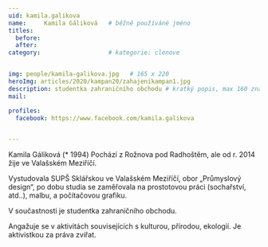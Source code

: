 ```yaml
---
uid: kamila.galikova
name:     Kamila Gáliková  	# běžně používáné jméno
titles:
  before: 
  after:
category:                   # kategorie: clenove


img: people/kamila-galikova.jpg   # 165 x 220
heroImg: articles/2020/kampan20/zahajenikampan1.jpg
description: studentka zahraničního obchodu # kratký popis, max 160 znaků
mail:

profiles:
  facebook: https://www.facebook.com/kamila.galikova


---
```


Kamila Gáliková (* 1994) Pochází z Rožnova pod Radhoštěm, ale od r. 2014 žije ve Valašském Meziříčí.

Vystudovala SUPŠ Sklářskou ve Valašském Meziříčí, obor „Průmyslový design“, po dobu studia se zaměřovala na prostotovou práci (sochařství, atd..), malbu, a počítačovou grafiku.

V součastnosti je studentka zahraničního obchodu.

Angažuje se v aktivitách souvisejících s kulturou, přírodou, ekologií. Je aktivistkou za práva zvířat.
